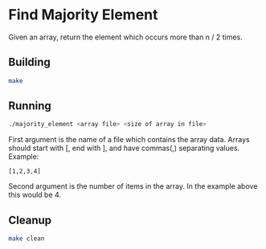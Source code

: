 # Find Majority Element
Given an array, return the element which occurs more than n / 2 times.

## Building
``` bash
make
```

## Running
``` bash
./majority_element <array file> <size of array in file>
```
First argument is the name of a file which contains the array data. Arrays should
start with [, end with ], and have commas(,) separating values. Example:
```
[1,2,3,4]
```

Second argument is the number of items in the array. In the example above this
would be 4.

## Cleanup
``` bash
make clean
```
